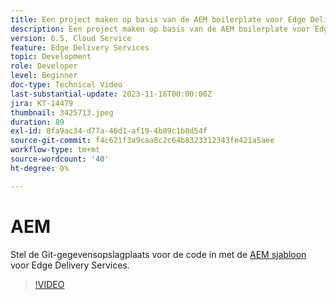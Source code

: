 ```yaml
---
title: Een project maken op basis van de AEM boilerplate voor Edge Delivery Services
description: Een project maken op basis van de AEM boilerplate voor Edge Delivery Services
version: 6.5, Cloud Service
feature: Edge Delivery Services
topic: Development
role: Developer
level: Beginner
doc-type: Technical Video
last-substantial-update: 2023-11-16T00:00:00Z
jira: KT-14479
thumbnail: 3425713.jpeg
duration: 89
exl-id: 8fa9ac34-d77a-46d1-af19-4b89c1b8d54f
source-git-commit: f4c621f3a9caa8c2c64b8323312343fe421a5aee
workflow-type: tm+mt
source-wordcount: '40'
ht-degree: 0%

---
```


# AEM

Stel de Git-gegevensopslagplaats voor de code in met de [AEM sjabloon](https://github.com/adobe/aem-boilerplate) voor Edge Delivery Services.

>[!VIDEO](https://video.tv.adobe.com/v/3425713/?learn=on)
